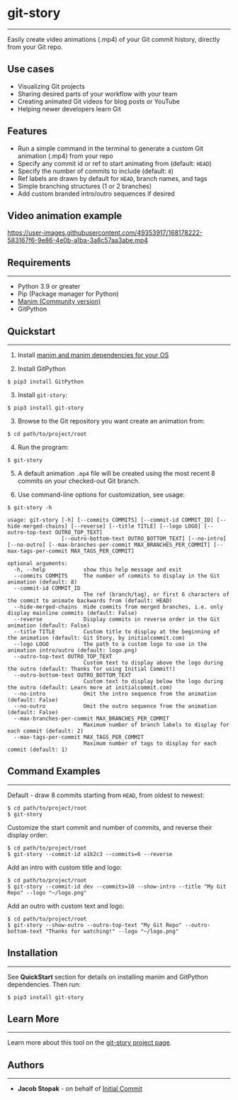 # git-story
---

Easily create video animations (.mp4) of your Git commit history, directly from your
Git repo.

## Use cases
- Visualizing Git projects
- Sharing desired parts of your workflow with your team
- Creating animated Git videos for blog posts or YouTube
- Helping newer developers learn Git

## Features
- Run a simple command in the terminal to generate a custom Git animation (.mp4) from your repo
- Specify any commit id or ref to start animating from (default: `HEAD`)
- Specify the number of commits to include (default: `8`)
- Ref labels are drawn by default for `HEAD`, branch names, and tags
- Simple branching structures (1 or 2 branches)
- Add custom branded intro/outro sequences if desired

## Video animation example

https://user-images.githubusercontent.com/49353917/168178222-583167f6-9e86-4e0b-a1ba-3a8c57aa3abe.mp4

## Requirements
---

* Python 3.9 or greater
* Pip (Package manager for Python)
* [Manim (Community version)](https://www.manim.community/)
* GitPython

## Quickstart
---

1) Install [manim and manim dependencies for your OS](https://www.manim.community/)

2) Install GitPython

```console
$ pip3 install GitPython
```

3) Install `git-story`:

```console
$ pip3 install git-story
```

3) Browse to the Git repository you want create an animation from:

```console
$ cd path/to/project/root
```

4) Run the program:

```console
$ git-story
```

5) A default animation `.mp4` file will be created using the most recent 8 commits on your checked-out Git branch.

6) Use command-line options for customization, see usage:

```console
$ git-story -h

usage: git-story [-h] [--commits COMMITS] [--commit-id COMMIT_ID] [--hide-merged-chains] [--reverse] [--title TITLE] [--logo LOGO] [--outro-top-text OUTRO_TOP_TEXT]
                 [--outro-bottom-text OUTRO_BOTTOM_TEXT] [--no-intro] [--no-outro] [--max-branches-per-commit MAX_BRANCHES_PER_COMMIT] [--max-tags-per-commit MAX_TAGS_PER_COMMIT]

optional arguments:
  -h, --help            show this help message and exit
  --commits COMMITS     The number of commits to display in the Git animation (default: 8)
  --commit-id COMMIT_ID
                        The ref (branch/tag), or first 6 characters of the commit to animate backwards from (default: HEAD)
  --hide-merged-chains  Hide commits from merged branches, i.e. only display mainline commits (default: False)
  --reverse             Display commits in reverse order in the Git animation (default: False)
  --title TITLE         Custom title to display at the beginning of the animation (default: Git Story, by initialcommit.com)
  --logo LOGO           The path to a custom logo to use in the animation intro/outro (default: logo.png)
  --outro-top-text OUTRO_TOP_TEXT
                        Custom text to display above the logo during the outro (default: Thanks for using Initial Commit!)
  --outro-bottom-text OUTRO_BOTTOM_TEXT
                        Custom text to display below the logo during the outro (default: Learn more at initialcommit.com)
  --no-intro            Omit the intro sequence from the animation (default: False)
  --no-outro            Omit the outro sequence from the animation (default: False)
  --max-branches-per-commit MAX_BRANCHES_PER_COMMIT
                        Maximum number of branch labels to display for each commit (default: 2)
  --max-tags-per-commit MAX_TAGS_PER_COMMIT
                        Maximum number of tags to display for each commit (default: 1)
```

## Command Examples
---

Default - draw 8 commits starting from `HEAD`, from oldest to newest:

```console
$ cd path/to/project/root
$ git-story
```

Customize the start commit and number of commits, and reverse their display order:

```console
$ cd path/to/project/root
$ git-story --commit-id a1b2c3 --commits=6 --reverse
```

Add an intro with custom title and logo:

```console
$ cd path/to/project/root
$ git-story --commit-id dev --commits=10 --show-intro --title "My Git Repo" --logo "~/logo.png"
```

Add an outro with custom text and logo:

```console
$ cd path/to/project/root
$ git-story --show-outro --outro-top-text "My Git Repo" --outro-bottom-text "Thanks for watching!" --logo "~/logo.png"
```

## Installation
---

See **QuickStart** section for details on installing manim and GitPython dependencies. Then run:

```console
$ pip3 install git-story
```

## Learn More
---

Learn more about this tool on the [git-story project page](https://initialcommit.com/tools/git-story).

## Authors
---

* **Jacob Stopak** - on behalf of [Initial Commit](https://initialcommit.com)
